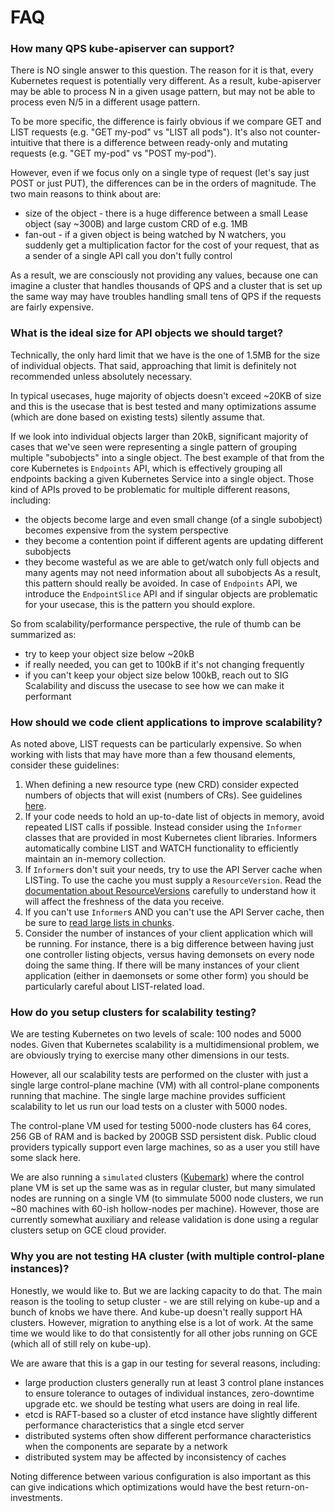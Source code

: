 # FAQ

### How many QPS kube-apiserver can support?

There is NO single answer to this question. The reason for it is that,
every Kubernetes request is potentially very different. As a result,
kube-apiserver may be able to process N in a given usage pattern, but
may not be able to process even N/5 in a different usage pattern.

To be more specific, the difference is fairly obvious if we compare
GET and LIST requests (e.g. "GET my-pod" vs "LIST all pods").
It's also not counter-intuitive that there is a difference between
ready-only and mutating requests (e.g. "GET my-pod" vs "POST my-pod").

However, even if we focus only on a single type of request (let's say just
POST or just PUT), the differences can be in the orders of magnitude.
The two main reasons to think about are:
- size of the object - there is a huge difference between a small Lease
  object (say ~300B) and large custom CRD of e.g. 1MB
- fan-out - if a given object is being watched by N watchers, you
  suddenly get a multiplication factor for the cost of your request,
  that as a sender of a single API call you don't fully control

As a result, we are consciously not providing any values, because
one can imagine a cluster that handles thousands of QPS and a cluster
that is set up the same way may have troubles handling small tens of
QPS if the requests are fairly expensive.


### What is the ideal size for API objects we should target?

Technically, the only hard limit that we have is the one of 1.5MB for
the size of individual objects. That said, approaching that limit is
definitely not recommended unless absolutely necessary.

In typical usecases, huge majority of objects doesn't exceed ~20KB of
size and this is the usecase that is best tested and many optimizations
assume (which are done based on existing tests) silently assume that.

If we look into individual objects larger than 20kB, significant majority
of cases that we've seen were representing a single pattern of grouping
multiple "subobjects" into a single object. The best example of that
from the core Kubernetes is `Endpoints` API, which is effectively grouping
all endpoints backing a given Kubernetes Service into a single object.
Those kind of APIs proved to be problematic for multiple different reasons,
including:
- the objects become large and even small change (of a single subobject)
  becomes expensive from the system perspective
- they become a contention point if different agents are updating different
  subobjects
- they become wasteful as we are able to get/watch only full objects and
  many agents may not need information about all subobjects
As a result, this pattern should really be avoided.
In case of `Endpoints` API, we introduce the `EndpointSlice` API and if
singular objects are problematic for your usecase, this is the pattern
you should explore.

So from scalability/performance perspective, the rule of thumb can be
summarized as:
- try to keep your object size below ~20kB
- if really needed, you can get to 100kB if it's not changing frequently
- if you can't keep your object size below 100kB, reach out to SIG
  Scalability and discuss the usecase to see how we can make it performant

### How should we code client applications to improve scalability?

As noted above, LIST requests can be particularly expensive. So when working with lists
that may have more than a few thousand elements, consider these guidelines:

1. When defining a new resource type (new CRD) consider expected numbers 
of objects that will exist (numbers of CRs).  See guidelines 
[here](https://github.com/kubernetes/enhancements/tree/master/keps/sig-api-machinery/95-custom-resource-definitions#scale-targets-for-ga).
1. If your code needs to hold an up-to-date list of objects in memory,
avoid repeated LIST calls if possible.  Instead consider using the
`Informer` classes that are provided in most Kubernetes client 
libraries.   Informers automatically combine LIST and WATCH functionality
to efficiently maintain an in-memory collection.
1. If `Informer`s don't suit your needs, try to use the API Server cache 
when LISTing.  To use the cache you must supply a `ResourceVersion`. 
Read the [documentation about ResourceVersions](https://kubernetes.io/docs/reference/using-api/api-concepts/#resource-versions) carefully to understand how it will affect the 
freshness of the data you receive.
1. If you can't use `Informer`s AND you can't use the API Server cache,
 then be sure to [read large lists in chunks](https://kubernetes.io/docs/reference/using-api/api-concepts/#retrieving-large-results-sets-in-chunks).
1. Consider the number of instances of your client application which will be running. For instance,
there is a big difference between having 
just one controller listing objects, versus having demonsets on every node 
doing the same thing.  If there will be many instances of your client application
(either in daemonsets or some other form) you should be particularly careful
about LIST-related load.

### How do you setup clusters for scalability testing?

We are testing Kubernetes on two levels of scale: 100 nodes and 5000 nodes.
Given that Kubernetes scalability is a multidimensional problem, we are
obviously trying to exercise many other dimensions in our tests.

However, all our scalability tests are performed on the cluster with just
a single large control-plane machine (VM) with all control-plane components
running that machine.
The single large machine provides sufficient scalability to let us run
our load tests on a cluster with 5000 nodes.

The control-plane VM used for testing 5000-node clusters has 64 cores,
256 GB of RAM and is backed by 200GB SSD persistent disk. Public cloud
providers typically support even large machines, so as a user you still
have some slack here.

We are also running a `simulated` clusters ([Kubemark]) where the control
plane VM is set up the same was as in regular cluster, but many simulated
nodes are running on a single VM (to simmulate 5000 node clusters, we run
~80 machines with 60-ish hollow-nodes per machine). However, those are
currently somewhat auxiliary and release validation is done using a regular
clusters setup on GCE cloud provider.

[Kubemark]: https://github.com/kubernetes/community/blob/master/contributors/devel/sig-scalability/kubemark-guide.md


### Why you are not testing HA cluster (with multiple control-plane instances)?

Honestly, we would like to. But we are lacking capacity to do that.
The main reason is the tooling to setup cluster - we are still relying on
kube-up and a bunch of knobs we have there. And kube-up doesn't really
support HA clusters. However, migration to anything else is a lot of work.
At the same time we would like to do that consistently for all other jobs
running on GCE (which all of still rely on kube-up).

We are aware that this is a gap in our testing for several reasons, including:
* large production clusters generally run at least 3 control plane instances to
  ensure tolerance to outages of individual instances, zero-downtime upgrade etc.
  we should be testing what users are doing in real life.
* etcd is RAFT-based so a cluster of etcd instance have slightly different
  performance characteristics that a single etcd server
* distributed systems often show different performance characteristics when the
  components are separate by a network
* distributed system may be affected by inconsistency of caches

Noting difference between various configuration is also important as this
can give indications which optimizations would have the best return-on-investments.
